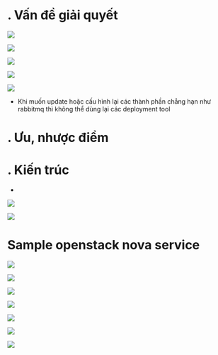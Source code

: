 # . Vấn đề giải quyết

![](https://superuser.openstack.org/wp-content/uploads/2016/09/fymhnnccdneirlcolbkm-793x469.png)

![](https://superuser.openstack.org/wp-content/uploads/2016/09/a08pdih7wsjvx1bspwbl-793x234.png)

![](https://superuser.openstack.org/wp-content/uploads/2016/09/aj5uqgseukeyj6rwoycf-793x372.png)

![](https://superuser.openstack.org/wp-content/uploads/2016/09/xn0fkw8nhgimnw0wbocx-793x193.png)

![](https://superuser.openstack.org/wp-content/uploads/2016/09/h5nyjpgiummqy5sdwfq5-793x240.png)

- Khi muốn update hoặc cấu hình lại các thành phần chẳng hạn như rabbitmq thì không thể dùng lại các deployment tool

# . Ưu, nhược điểm

# . Kiến trúc

- 

![](https://superuser.openstack.org/wp-content/uploads/2016/09/ezf3vnovbwzs3an7rb9o-793x546.png)

![](https://superuser.openstack.org/wp-content/uploads/2016/09/bryoqlk3jvni4elz2qfi-793x263.png)

# Sample openstack nova service 

![](https://superuser.openstack.org/wp-content/uploads/2016/09/rvm660u2bnsd8oo1zfhk-607x278.png)

![](https://superuser.openstack.org/wp-content/uploads/2016/09/juccat0dliuqfyybkpwz-793x561.png)

![](https://superuser.openstack.org/wp-content/uploads/2016/09/zfz32g0bn9cqem1z22mg-793x1074.png)

![](https://superuser.openstack.org/wp-content/uploads/2016/09/lejv5jcncu4ukgsfjczn-793x379.png)

![](https://superuser.openstack.org/wp-content/uploads/2016/09/tflzxiswy9jsnvovyogp-793x588.png)

![](https://superuser.openstack.org/wp-content/uploads/2016/09/enos6piahaitfcl5izuw-793x584.png)

![](https://superuser.openstack.org/wp-content/uploads/2016/09/amsvvexecv6ezgapimy4-607x296.png)
